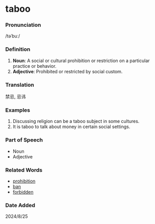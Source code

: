 # taboo
### Pronunciation
/təˈbuː/
### Definition
1. **Noun**: A social or cultural prohibition or restriction on a particular practice or behavior.
2. **Adjective**: Prohibited or restricted by social custom.
### Translation
禁忌, 忌讳
### Examples
1. Discussing religion can be a taboo subject in some cultures.
2. It is taboo to talk about money in certain social settings.
### Part of Speech
- Noun
- Adjective
### Related Words
- [prohibition](prohibition.md)
- [ban](ban.md)
- [forbidden](forbidden.md)
### Date Added
2024/8/25